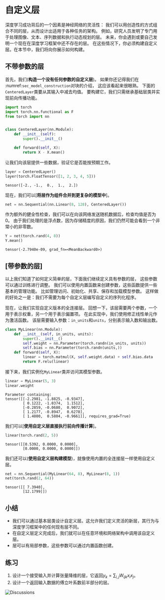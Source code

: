 # 自定义层

深度学习成功背后的一个因素是神经网络的灵活性：
我们可以用创造性的方式组合不同的层，从而设计出适用于各种任务的架构。
例如，研究人员发明了专门用于处理图像、文本、序列数据和执行动态规划的层。
未来，你会遇到或要自己发明一个现在在深度学习框架中还不存在的层。
在这些情况下，你必须构建自定义层。在本节中，我们将向你展示如何构建。

## 不带参数的层

首先，我们(**构造一个没有任何参数的自定义层**)。
如果你还记得我们在 :numref:`sec_model_construction`对块的介绍，
这应该看起来很眼熟。
下面的`CenteredLayer`类要从其输入中减去均值。
要构建它，我们只需继承基础层类并实现前向传播功能。



```python
import torch
import torch.nn.functional as F
from torch import nn


class CenteredLayer(nn.Module):
    def __init__(self):
        super().__init__()

    def forward(self, X):
        return X - X.mean()
```

让我们向该层提供一些数据，验证它是否能按预期工作。



```python
layer = CenteredLayer()
layer(torch.FloatTensor([1, 2, 3, 4, 5]))
```




    tensor([-2., -1.,  0.,  1.,  2.])



现在，我们可以[**将层作为组件合并到更复杂的模型中**]。



```python
net = nn.Sequential(nn.Linear(8, 128), CenteredLayer())
```

作为额外的健全性检查，我们可以在向该网络发送随机数据后，检查均值是否为0。
由于我们处理的是浮点数，因为存储精度的原因，我们仍然可能会看到一个非常小的非零数。



```python
Y = net(torch.rand(4, 8))
Y.mean()
```




    tensor(-2.7940e-09, grad_fn=<MeanBackward0>)



## [**带参数的层**]

以上我们知道了如何定义简单的层，下面我们继续定义具有参数的层，
这些参数可以通过训练进行调整。
我们可以使用内置函数来创建参数，这些函数提供一些基本的管理功能。
比如管理访问、初始化、共享、保存和加载模型参数。
这样做的好处之一是：我们不需要为每个自定义层编写自定义的序列化程序。

现在，让我们实现自定义版本的全连接层。
回想一下，该层需要两个参数，一个用于表示权重，另一个用于表示偏置项。
在此实现中，我们使用修正线性单元作为激活函数。
该层需要输入参数：`in_units`和`units`，分别表示输入数和输出数。



```python
class MyLinear(nn.Module):
    def __init__(self, in_units, units):
        super().__init__()
        self.weight = nn.Parameter(torch.randn(in_units, units))
        self.bias = nn.Parameter(torch.randn(units,))
    def forward(self, X):
        linear = torch.matmul(X, self.weight.data) + self.bias.data
        return F.relu(linear)
```

接下来，我们实例化`MyLinear`类并访问其模型参数。



```python
linear = MyLinear(5, 3)
linear.weight
```




    Parameter containing:
    tensor([[-2.2981, -1.8825, -0.9347],
            [ 0.1222, -1.0374,  1.1512],
            [-0.2859, -0.0680,  0.9072],
            [ 1.2177, -0.8947,  0.6278],
            [ 1.4800,  0.5804, -0.9661]], requires_grad=True)



我们可以[**使用自定义层直接执行前向传播计算**]。



```python
linear(torch.rand(2, 5))
```




    tensor([[0.5392, 0.0000, 0.0000],
            [0.0000, 0.0000, 0.0000]])



我们还可以(**使用自定义层构建模型**)，就像使用内置的全连接层一样使用自定义层。



```python
net = nn.Sequential(MyLinear(64, 8), MyLinear(8, 1))
net(torch.rand(2, 64))
```




    tensor([[ 7.3940],
            [12.1799]])



## 小结

* 我们可以通过基本层类设计自定义层。这允许我们定义灵活的新层，其行为与深度学习框架中的任何现有层不同。
* 在自定义层定义完成后，我们就可以在任意环境和网络架构中调用该自定义层。
* 层可以有局部参数，这些参数可以通过内置函数创建。

## 练习

1. 设计一个接受输入并计算张量降维的层，它返回$y_k = \sum_{i, j} W_{ijk} x_i x_j$。
1. 设计一个返回输入数据的傅立叶系数前半部分的层。


<img src="https://discuss.d2l.ai/t/1835" alt="Discussions">

